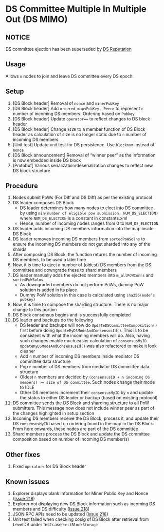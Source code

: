 # DS Committee Multiple In Multiple Out (DS MIMO)

## NOTICE
DS committee ejection has been superseded by [DS Reputation](ds-reputation.md)

## Usage

Allows `n` nodes to join and leave DS committee every DS epoch.

## Setup

1. [DS Block header] Removal of `nonce` and `minerPubKey`
1. [DS Block header] Add `ordered_map<PubKey, Peer>` to represent `n` number of incoming DS members. Ordering based on `Pubkey`
1. [DS Block header] Update `operator==` to reflect changes to DS block header
1. [DS Block header] Change `SIZE` to a member function of DS Block header as calculation of size is no longer static due to `n` number of incoming DS members
1. [Unit test] Update unit test for DS persistence. Use `blocknum` instead of `nonce`
1. [DS Block announcement] Removal of “winner peer” as the information is now embedded inside DS block
1. [Protobuf] Various serialization/deserialization changes to reflect new DS block structure

## Procedure

1. Nodes submit PoWs (For Diff and DS Diff) as per the existing protocol
1. DS leader composes DS Block
   - DS leader determines how many nodes to elect into DS committee by using `min(number of eligible pow submission, NUM_DS_ELECTION)` where `NUM_DS_ELECTION` is a constant in constants.xml
   - Hence, number of incoming nodes ranges from 0 to `NUM_DS_ELECTION`
1. DS leader adds incoming DS members information into the map inside DS Block
1. DS leader removes incoming DS members from `sortedPoWSolns` to ensure the incoming DS members do not get sharded into any of the shards
1. After composing DS Block, the function returns the number of incoming DS members, to be used a later time
1. Now, it is time to eject `n` number of (oldest) DS members from the DS committee and downgrade these to shard members
1. DS leader manually adds the ejected members into `m_allPoWConns` and `sortedPoWSolns`
   - As downgraded members do not perform PoWs, dummy PoW solution is added in its place
   - Dummy PoW solution in this case is calculated using `sha256(node’s pubkey)`
1. Now, it is time to compose the sharding structure. There is no major change to this portion
1. DS Block consensus begins and is successfully completed
1. DS leader and backups do the following
   - DS leader and backups will now do `UpdateDSCommitteeComposition()` first before doing `UpdateMyDSModeAndConsensusId()`. This is to be consistent with what the incoming members will do. Also, having such changes enable much easier calculation of `consensusMyID`. `UpdateMyDSModeAndConsensusId()` was also refactored to make it look cleaner
   - Add `n` number of incoming DS members inside mediator DS committee data structure
   - Pop `n` number of DS members from mediator DS committee data structure
   - Oldest `n` members are decided by `(consensusID + n incoming DS members) >= size of DS committee`. Such nodes change their mode to IDLE
   - Other DS members increment their `consensusMyID` by `n` and update the status to either DS leader or backup (based on existing protocol)
1. DS committee sends the DS Block and sharding structure to all PoW submitters. This message now does not include winner peer as part of the changes highlighted in setup section
1. Incoming DS members receive the DS Block, process it, and update their DS `consensusMyID` based on ordering found in the map in the DS Block. From here onwards, these nodes are part of the DS committee
1. Shard members process the DS Block and update the DS committee composition based on number of incoming DS member(s)

## Other fixes

1. Fixed `operator<` for DS Block header

## Known issues

1. Explorer displays blank information for Miner Public Key and Nonce ([Issue 218](https://github.com/Zilliqa/Issues/issues/218))
1. Explorer not displaying new DS Block information such as incoming DS members and DS difficulty ([Issue 218](https://github.com/Zilliqa/Issues/issues/218))
1. JSON RPC APIs need to be updated ([Issue 218](https://github.com/Zilliqa/Issues/issues/218))
1. Unit test failed when checking cosig of DS Block after retrieval from LevelDB under test case `testBlockStorage`
